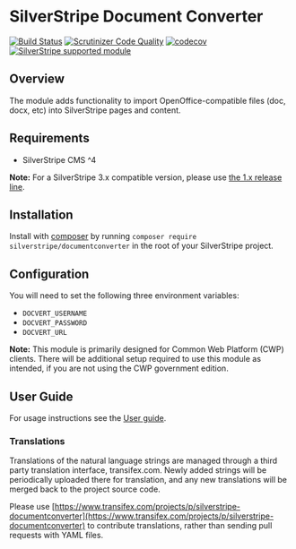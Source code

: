# SilverStripe Document Converter

[![Build Status](http://img.shields.io/travis/silverstripe/silverstripe-documentconverter.svg?style=flat)](https://travis-ci.org/silverstripe/silverstripe-documentconverter)
[![Scrutinizer Code Quality](https://scrutinizer-ci.com/g/silverstripe/silverstripe-documentconverter/badges/quality-score.png?b=master)](https://scrutinizer-ci.com/g/silverstripe/silverstripe-documentconverter/?branch=master)
[![codecov](https://codecov.io/gh/silverstripe/silverstripe-documentconverter/branch/master/graph/badge.svg)](https://codecov.io/gh/silverstripe/silverstripe-documentconverter)
[![SilverStripe supported module](https://img.shields.io/badge/silverstripe-supported-0071C4.svg)](https://www.silverstripe.org/software/addons/silverstripe-commercially-supported-module-list/)

## Overview

The module adds functionality to import OpenOffice-compatible files (doc, docx, etc) into SilverStripe pages and content.

## Requirements

 * SilverStripe CMS ^4

**Note:** For a SilverStripe 3.x compatible version, please use [the 1.x release line](https://github.com/silverstripe/silverstripe-documentconverter/tree/1.0).

## Installation

Install with [composer](https://getcomposer.org/) by running `composer require silverstripe/documentconverter` in the root of your SilverStripe project.

## Configuration

You will need to set the following three environment variables:
- `DOCVERT_USERNAME`
- `DOCVERT_PASSWORD`
- `DOCVERT_URL`

**Note:** This module is primarily designed for Common Web Platform (CWP) clients. There will be additional setup required to use this module as intended, if you are not using the CWP government edition.

## User Guide

For usage instructions see the [User guide](docs/en/userguide/index.md).

### Translations

Translations of the natural language strings are managed through a third party translation interface, transifex.com. Newly added strings will be periodically uploaded there for translation, and any new translations will be merged back to the project source code.

Please use [https://www.transifex.com/projects/p/silverstripe-documentconverter](https://www.transifex.com/projects/p/silverstripe-documentconverter) to contribute translations, rather than sending pull requests with YAML files.
